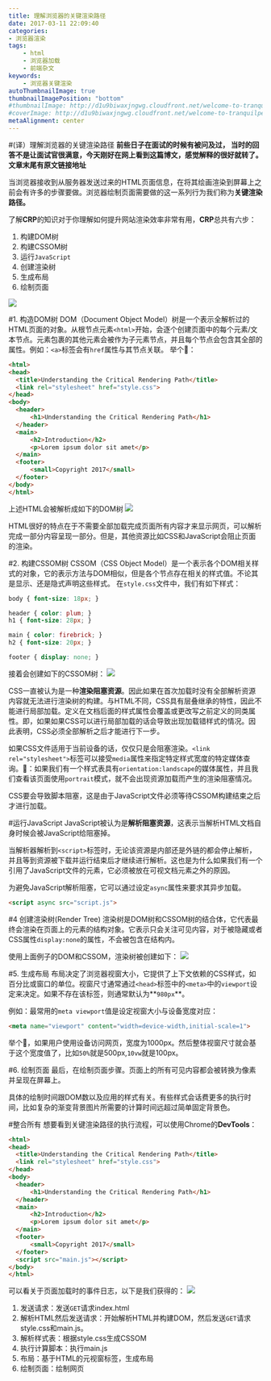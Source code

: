 ```yaml
---
title: 理解浏览器的关键渲染路径
date: 2017-03-11 22:09:40
categories:
- 浏览器渲染
tags:
    - html
    - 浏览器加载
    - 前端杂文
keywords:
    - 浏览器关键渲染
autoThumbnailImage: true
thumbnailImagePosition: "bottom"
#thumbnailImage: http://d1u9biwaxjngwg.cloudfront.net/welcome-to-tranquilpeak/city-750.jpg
#coverImage: http://d1u9biwaxjngwg.cloudfront.net/welcome-to-tranquilpeak/city.jpg
metaAlignment: center
---
```


#(译）理解浏览器的关键渲染路径
**前些日子在面试的时候有被问及过， 当时的回答不是让面试官很满意，今天刚好在网上看到这篇博文，感觉解释的很好就转了。文章末尾有原文链接地址**

当浏览器接收到从服务器发送过来的HTML页面信息，在将其绘画渲染到屏幕上之前会有许多的步骤要做。浏览器绘制页面需要做的这一系列行为我们称为**关键渲染路径。**

了解**CRP**的知识对于你理解如何提升网站渲染效率非常有用，**CRP**总共有六步：

1.  构建DOM树
2.  构建CSSOM树
3.  运行`JavaScript`
4.  创建渲染树
5.  生成布局
6.  绘制页面
<!-- excerpt -->
![](https://github.com/lx7575000/Translation/raw/master/%EF%BC%88%E8%AF%91%EF%BC%89%E7%90%86%E8%A7%A3%E6%B5%8F%E8%A7%88%E5%99%A8%E7%9A%84%E5%85%B3%E9%94%AE%E6%B8%B2%E6%9F%93%E8%B7%AF%E5%BE%84/resources/33522AF207FEA0A173E582C7AA4F7427.jpg)

#1. 构造DOM树
DOM（Document Object Model）树是一个表示全解析过的HTML页面的对象。从根节点元素`<html>`开始，会逐个创建页面中的每个元素/文本节点。元素包裹的其他元素会被作为子元素节点，并且每个节点会包含其全部的属性。例如：`<a>`标签会有`href`属性与其节点关联。
举个🌰：
```HTML
<html>  
<head>  
  <title>Understanding the Critical Rendering Path</title>
  <link rel="stylesheet" href="style.css">
</head>  
<body>  
  <header>
      <h1>Understanding the Critical Rendering Path</h1>
  </header>
  <main>
      <h2>Introduction</h2>
      <p>Lorem ipsum dolor sit amet</p>
  </main>
  <footer>
      <small>Copyright 2017</small>
  </footer>
</body>  
</html>
```
上述HTML会被解析成如下的DOM树
![](https://github.com/lx7575000/Translation/raw/master/%EF%BC%88%E8%AF%91%EF%BC%89%E7%90%86%E8%A7%A3%E6%B5%8F%E8%A7%88%E5%99%A8%E7%9A%84%E5%85%B3%E9%94%AE%E6%B8%B2%E6%9F%93%E8%B7%AF%E5%BE%84/resources/1E528A75297C9F4B6566DE7E99897BEB.jpg)

HTML很好的特点在于不需要全部加载完成页面所有内容才来显示网页，可以解析完成一部分内容呈现一部分。但是，其他资源比如CSS和JavaScript会阻止页面的渲染。

#2. 构建CSSOM树
CSSOM（CSS Object Model）是一个表示各个DOM相关样式的对象，它的表示方法与DOM相似，但是各个节点存在相关的样式值。不论其是显示、还是隐式声明这些样式。
在`style.css`文件中，我们有如下样式：
```CSS
body { font-size: 18px; }

header { color: plum; }  
h1 { font-size: 28px; }

main { color: firebrick; }  
h2 { font-size: 20px; }

footer { display: none; } 
```
接着会创建如下的CSSOM树：
![](https://github.com/lx7575000/Translation/raw/master/%EF%BC%88%E8%AF%91%EF%BC%89%E7%90%86%E8%A7%A3%E6%B5%8F%E8%A7%88%E5%99%A8%E7%9A%84%E5%85%B3%E9%94%AE%E6%B8%B2%E6%9F%93%E8%B7%AF%E5%BE%84/resources/52A7B7356D2DE5A100FD0417C732F2BE.jpg)

CSS一直被认为是一种**渲染阻塞资源**。因此如果在首次加载时没有全部解析资源内容就无法进行渲染树的构建。与HTML不同，CSS具有层叠继承的特性，因此不能进行局部加载。定义在文档后面的样式属性会覆盖或更改写之前定义的同类属性。即，如果如果CSS可以进行局部加载的话会导致出现加载错样式的情况。因此表明，CSS必须全部解析之后才能进行下一步。

如果CSS文件适用于当前设备的话，仅仅只是会阻塞渲染。`<link rel="stylesheet">`标签可以接受`media`属性来指定特定样式宽度的特定媒体查询。🌰：如果我们有一个样式表具有`orientation:landscape`的媒体属性，并且我们查看该页面使用`portrait`模式，就不会出现资源加载而产生的渲染阻塞情况。

CSS要会导致脚本阻塞，这是由于JavaScript文件必须等待CSSOM构建结束之后才进行加载。

#运行JavaScript
JavaScript被认为是**解析阻塞资源**，这表示当解析HTML文档自身时候会被JavaScript给阻塞掉。

当解析器解析到`<script>`标签时，无论该资源是内部还是外链的都会停止解析，并且等到资源被下载并运行结束后才继续进行解析。这也是为什么如果我们有一个引用了JavaScript文件的元素，它必须被放在可视文档元素之外的原因。

为避免JavaScript解析阻塞，它可以通过设定`async`属性来要求其异步加载。
```HTML
<script async src="script.js">  
```

#4 创建渲染树(Render Tree)
渲染树是DOM树和CSSOM树的结合体，它代表最终会渲染在页面上的元素的结构对象。它表示只会关注可见内容，对于被隐藏或者CSS属性`display:none`的属性，不会被包含在结构内。

使用上面例子的DOM和CSSOM，渲染树被创建如下：
![](https://github.com/lx7575000/Translation/raw/master/%EF%BC%88%E8%AF%91%EF%BC%89%E7%90%86%E8%A7%A3%E6%B5%8F%E8%A7%88%E5%99%A8%E7%9A%84%E5%85%B3%E9%94%AE%E6%B8%B2%E6%9F%93%E8%B7%AF%E5%BE%84/resources/37531F7B63C81CA9F5E9DE2DC5D06104.jpg)

#5. 生成布局
布局决定了浏览器视窗大小，它提供了上下文依赖的CSS样式，如百分比或窗口的单位。视窗尺寸通常通过`<head>`标签中的`<meta>`中的`viewport`设定来决定。如果不存在该标签，则通常默认为**`980px`**。

例如：最常用的`meta viewport`值是设定视窗大小与设备宽度对应：

```HTML
<meta name="viewport" content="width=device-width,initial-scale=1">  
```
举个🌰，如果用户使用设备访问网页，宽度为1000px。然后整体视窗尺寸就会基于这个宽度值了，比如`50%`就是500px,`10vw`就是100px。

#6. 绘制页面
最后，在绘制页面步骤。页面上的所有可见内容都会被转换为像素并呈现在屏幕上。

具体的绘制时间跟DOM数以及应用的样式有关。有些样式会话费更多的执行时间，比如复杂的渐变背景图片所需要的计算时间远超过简单固定背景色。

#整合所有
想要看到关键渲染路径的执行流程，可以使用Chrome的**DevTools**：
```HTML
<html>  
<head>  
  <title>Understanding the Critical Rendering Path</title>
  <link rel="stylesheet" href="style.css">
</head>  
<body>  
  <header>
      <h1>Understanding the Critical Rendering Path</h1>
  </header>
  <main>
      <h2>Introduction</h2>
      <p>Lorem ipsum dolor sit amet</p>
  </main>
  <footer>
      <small>Copyright 2017</small>
  </footer>
  <script src="main.js"></script>
</body>  
</html>  
```
可以看关于页面加载时的事件日志，以下是我们获得的：
![](https://github.com/lx7575000/Translation/raw/master/%EF%BC%88%E8%AF%91%EF%BC%89%E7%90%86%E8%A7%A3%E6%B5%8F%E8%A7%88%E5%99%A8%E7%9A%84%E5%85%B3%E9%94%AE%E6%B8%B2%E6%9F%93%E8%B7%AF%E5%BE%84/resources/ADDE5C06B4F85308DD405103BC6DCFF1.jpg)

1. 发送请求：发送`GET`请求index.html
2. 解析HTML然后发送请求：开始解析HTML并构建DOM，然后发送`GET`请求style.css和main.js。
3. 解析样式表：根据style.css生成CSSOM
4. 执行计算脚本：执行main.js
5. 布局：基于HTML的元视窗标签，生成布局
6. 绘制页面：绘制网页


